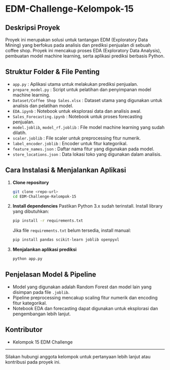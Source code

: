 # EDM-Challenge-Kelompok-15

## Deskripsi Proyek
Proyek ini merupakan solusi untuk tantangan EDM (Exploratory Data Mining) yang berfokus pada analisis dan prediksi penjualan di sebuah coffee shop. Proyek ini mencakup proses EDA (Exploratory Data Analysis), pembuatan model machine learning, serta aplikasi prediksi berbasis Python.

## Struktur Folder & File Penting
- `app.py` : Aplikasi utama untuk melakukan prediksi penjualan.
- `prepare_model.py` : Script untuk pelatihan dan penyimpanan model machine learning.
- `Dataset/Coffee Shop Sales.xlsx` : Dataset utama yang digunakan untuk analisis dan pelatihan model.
- `EDA.ipynb` : Notebook untuk eksplorasi data dan analisis awal.
- `Sales_Forecasting.ipynb` : Notebook untuk proses forecasting penjualan.
- `model.joblib`, `model_rf.joblib` : File model machine learning yang sudah dilatih.
- `scaler.joblib` : File scaler untuk preprocessing fitur numerik.
- `label_encoder.joblib` : Encoder untuk fitur kategorikal.
- `feature_names.json` : Daftar nama fitur yang digunakan pada model.
- `store_locations.json` : Data lokasi toko yang digunakan dalam analisis.

## Cara Instalasi & Menjalankan Aplikasi
1. **Clone repository**
   ```bash
   git clone <repo-url>
   cd EDM-Challenge-Kelompok-15
   ```
2. **Install dependencies**
   Pastikan Python 3.x sudah terinstall. Install library yang dibutuhkan:
   ```bash
   pip install -r requirements.txt
   ```
   Jika file `requirements.txt` belum tersedia, install manual:
   ```bash
   pip install pandas scikit-learn joblib openpyxl
   ```
3. **Menjalankan aplikasi prediksi**
   ```bash
   python app.py
   ```

## Penjelasan Model & Pipeline
- Model yang digunakan adalah Random Forest dan model lain yang disimpan pada file `.joblib`.
- Pipeline preprocessing mencakup scaling fitur numerik dan encoding fitur kategorikal.
- Notebook EDA dan forecasting dapat digunakan untuk eksplorasi dan pengembangan lebih lanjut.

## Kontributor
- Kelompok 15 EDM Challenge

---
Silakan hubungi anggota kelompok untuk pertanyaan lebih lanjut atau kontribusi pada proyek ini.